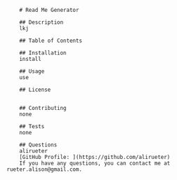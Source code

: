 
        # Read Me Generator

        ## Description
        lkj

        ## Table of Contents

        ## Installation
        install

        ## Usage
        use

        ## License
        

        ## Contributing
        none

        ## Tests
        none

        ## Questions
        alirueter
        [GitHub Profile: ](https://github.com/alirueter)
        If you have any questions, you can contact me at rueter.alison@gmail.com.
    